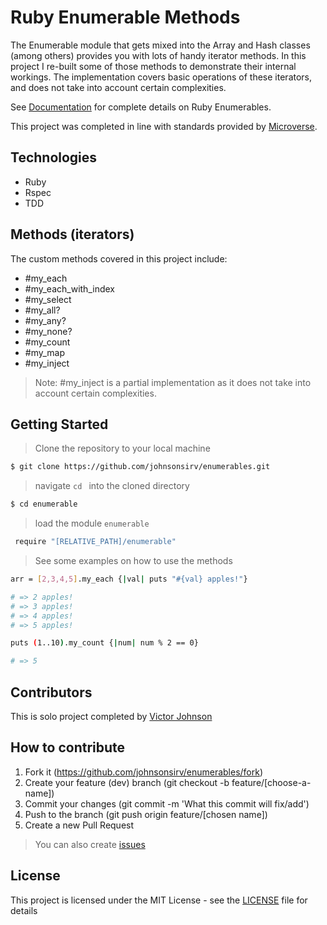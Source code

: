 # Ruby Enumerable Methods
The Enumerable module that gets mixed into the Array and Hash classes (among others) provides you with lots of handy iterator methods.
In this project I re-built some of those methods to demonstrate their internal workings. The implementation covers basic operations
of these iterators, and does not take into account certain complexities.

See [Documentation](https://ruby-doc.org/core-2.5.1/Enumerable.html) for complete details on Ruby Enumerables.

This project was completed in line with standards provided by [Microverse](https://www.microverse.org/ "The Global School for Remote Software Developers!").

## Technologies
- Ruby
- Rspec
- TDD

## Methods (iterators)
The custom methods covered in this project include:
- #my_each
- #my_each_with_index
- #my_select
- #my_all?
- #my_any?
- #my_none?
- #my_count
- #my_map
- #my_inject
>  Note: #my_inject is a partial implementation as it does not take into account certain complexities.

## Getting Started
> Clone the repository to your local machine
```sh
$ git clone https://github.com/johnsonsirv/enumerables.git
```
> navigate ```cd ``` into the cloned directory

```sh
$ cd enumerable
```
> load the module ```enumerable ``` 

```sh
 require "[RELATIVE_PATH]/enumerable"
```
> See some examples on how to use the methods
```sh
arr = [2,3,4,5].my_each {|val| puts "#{val} apples!"}

# => 2 apples!
# => 3 apples!
# => 4 apples!
# => 5 apples!

puts (1..10).my_count {|num| num % 2 == 0}

# => 5
```

## Contributors
This is solo project completed by [Victor Johnson](https://github.com/johnsonsirv/)

## How to contribute
1. Fork it (https://github.com/johnsonsirv/enumerables/fork)
2. Create your feature (dev) branch (git checkout -b feature/[choose-a-name])
3. Commit your changes (git commit -m 'What this commit will fix/add')
4. Push to the branch (git push origin feature/[chosen name])
5. Create a new Pull Request
> You can also create [issues](https://github.com/johnsonsirv/enumerables/issues)

## License

This project is licensed under the MIT License - see the [LICENSE](./LICENSE.md) file for details